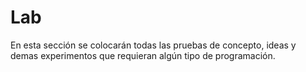 # Lab

En esta sección se colocarán todas las pruebas de concepto, ideas y demas experimentos que requieran algún tipo de programación.
